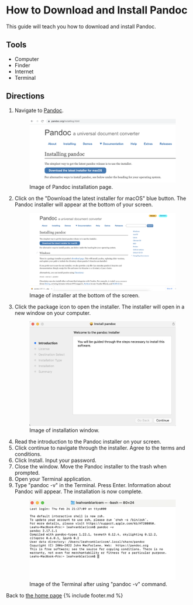 # How to Download and Install Pandoc 
This guide will teach you how to download and install Pandoc.

## Tools 
- Computer 
- Finder 
- Internet
- Terminal

## Directions 
1. Navigate to [Pandoc](https://pandoc.org/installing.html). 
    <figure> <img src="images/pandoc-info-screen.png"> 
      <figcaption> Image of Pandoc installation page. </figcaption> 
2.  Click on the "Download the latest installer for macOS" blue button. The Pandoc installer will appear at the bottom of your screen. 
    <figure> <img src="images/pandoc-install-bottom-of-screen.png"> 
     <figcaption> Image of installer at the bottom of the screen. </figcaption> 
3. Click the package icon to open the installer. The installer will open in a new window on your computer.
   <figure> <img src="images/pandoc-installer.png"> 
   <figcaption> Image of installation window. 
4. Read the introduction to the Pandoc installer on your screen.
5. Click continue to navigate through the installer. Agree to the terms and conditions. 
6. Click Install. Input your password. 
7. Close the window. Move the Pandoc installer to the trash when prompted. 
8.  Open your Terminal application. 
9.  Type "pandoc -v" in the Terminal. Press Enter. Information about Pandoc will appear. The installation is now complete. 
     <figure> <img src="images/pandoc-v.png"> 
     <figcaption> Image of the Terminal after using "pandoc -v" command. 

Back to [the home page](../index.html)
{% include footer.md %}